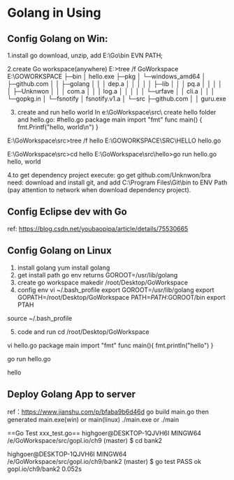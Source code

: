 # Golang in Using

## Config Golang on Win:

1.install go
download, unzip, add E:\Go\bin EVN PATH;

2.create Go workspace(anywhere)
E:\>tree /f GoWorkspace
E:\GOWORKSPACE
├─bin
│      hello.exe
├─pkg
│  └─windows_amd64
│      ├─github.com
│      │  ├─golang
│      │  │      dep.a
│      │  │
│      │  ├─lib
│      │  │      pq.a
│      │  │
│      │  ├─Unknwon
│      │  │      com.a
│      │  │      log.a
│      │  │
│      │  └─urfave
│      │          cli.a
│      │
│      └─gopkg.in
│          └─fsnotify
│                  fsnotify.v1.a
│
└─src
    ├─github.com
    │  │  guru.exe

3. create and run hello world
In e:\GoWorkspace\src\ create hello folder and hello.go:
#hello.go
package main
import "fmt"
func main() {
    fmt.Printf("hello, world\n")
}

E:\GoWorkspace\src>tree /f hello
  E:\GOWORKSPACE\SRC\HELLO
    hello.go

E:\GoWorkspace\src>cd hello
E:\GoWorkspace\src\hello>go run hello.go
hello, world


4.to get dependency project
execute: go get github.com/Unknwon/bra
need: download and install git, and add C:\Program Files\Git\bin to ENV Path
(pay attention to network when download dependency project).



## Config Eclipse dev with Go

ref: https://blog.csdn.net/youbaopipa/article/details/75530665



## Config Golang on Linux

1. install golang
yum install golang
2. get install path
go env
returns GOROOT=/usr/lib/golang
3. create go workspace
makedir /root/Desktop/GoWorkspace
4. config env
vi ~/.bash_profile
export GOROOT=/usr/lib/golang
export GOPATH=/root/Desktop/GoWorkspace
PATH=$PATH:$GOROOT/bin
export PTAH

source ~/.bash_profile

5. code and run
cd /root/Desktop/GoWorkspace

vi hello.go
package main
import "fmt"
func main(){
	fmt.println("hello")
}

go run hello.go 

  hello



## Deploy Golang App to server

ref：https://www.jianshu.com/p/bfaba9b6d46d
go build main.go
then generated main.exe(win) or main(linux)
./main.exe or ./main


==Go Test xxx_test.go==
highgoer@DESKTOP-1QJVH6I MINGW64 /e/GoWorkspace/src/gopl.io/ch9 (master)
$ cd bank2

highgoer@DESKTOP-1QJVH6I MINGW64 /e/GoWorkspace/src/gopl.io/ch9/bank2 (master)
$ go  test
PASS
ok      gopl.io/ch9/bank2       0.052s




